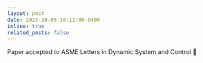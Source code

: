```yaml
---
layout: post
date: 2023-10-05 16:11:00-0400
inline: true
related_posts: false
---
```


Paper accepted to ASME Letters in Dynamic System and Control 📝

